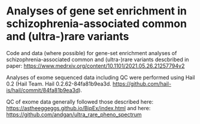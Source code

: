 # Analyses of gene set enrichment in schizophrenia-associated common and (ultra-)rare variants

Code and data (where possible) for gene-set enrichment analyses of schizophrenia-associated common and (ultra-)rare variants descbribed in paper: https://www.medrxiv.org/content/10.1101/2021.05.26.21257794v2  

Analyses of exome sequenced data including QC were performed using Hail 0.2 (Hail Team. Hail 0.2.62-84fa81b9ea3d. https://github.com/hail-is/hail/commit/84fa81b9ea3d). 

QC of exome data generally followed those described here: https://astheeggeggs.github.io/BipEx/index.html and here: https://github.com/andgan/ultra_rare_pheno_spectrum 
